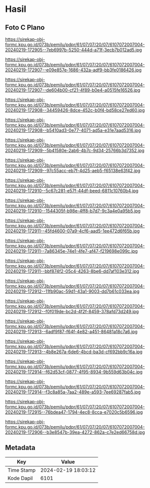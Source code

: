 # Hasil

## Foto C Plano

https://sirekap-obj-formc.kpu.go.id/073b/pemilu/pdpr/61/07/07/20/07/6107072007004-20240219-172905--7eb6997b-5250-444d-a71f-3ecb7b012ad5.jpg

https://sirekap-obj-formc.kpu.go.id/073b/pemilu/pdpr/61/07/07/20/07/6107072007004-20240219-172907--e09e857e-1686-432a-adf9-bb3fe0186426.jpg

https://sirekap-obj-formc.kpu.go.id/073b/pemilu/pdpr/61/07/07/20/07/6107072007004-20240219-172907--de604b00-cf21-4f89-b0e4-a0515fe16526.jpg

https://sirekap-obj-formc.kpu.go.id/073b/pemilu/pdpr/61/07/07/20/07/6107072007004-20240219-172908--34459426-8dce-452c-b0f4-bd58ce27ed60.jpg

https://sirekap-obj-formc.kpu.go.id/073b/pemilu/pdpr/61/07/07/20/07/6107072007004-20240219-172908--b5410ad3-0e77-4071-ad5a-e31e7aad5316.jpg

https://sirekap-obj-formc.kpu.go.id/073b/pemilu/pdpr/61/07/07/20/07/6107072007004-20240219-172909--5b41580e-2ab6-4b7c-9d34-25766b3d7352.jpg

https://sirekap-obj-formc.kpu.go.id/073b/pemilu/pdpr/61/07/07/20/07/6107072007004-20240219-172909--97c55acc-eb7f-4d25-aeb5-f65138e63f42.jpg

https://sirekap-obj-formc.kpu.go.id/073b/pemilu/pdpr/61/07/07/20/07/6107072007004-20240219-172910--5c67c281-e57f-44df-beed-6811c10760b4.jpg

https://sirekap-obj-formc.kpu.go.id/073b/pemilu/pdpr/61/07/07/20/07/6107072007004-20240219-172910--1544305f-b98e-4ff8-b7d7-9c3a4e0a95b5.jpg

https://sirekap-obj-formc.kpu.go.id/073b/pemilu/pdpr/61/07/07/20/07/6107072007004-20240219-172911--45fd4600-07a9-4cf6-aad5-1ee472d6f65b.jpg

https://sirekap-obj-formc.kpu.go.id/073b/pemilu/pdpr/61/07/07/20/07/6107072007004-20240219-172911--7a86345e-74e1-4fe7-af47-f219698e099c.jpg

https://sirekap-obj-formc.kpu.go.id/073b/pemilu/pdpr/61/07/07/20/07/6107072007004-20240219-172911--bbf874f2-05c4-4263-8be6-dd7af103e312.jpg

https://sirekap-obj-formc.kpu.go.id/073b/pemilu/pdpr/61/07/07/20/07/6107072007004-20240219-172912--11fb90ac-59d1-43a1-9003-dd7b61c033ea.jpg

https://sirekap-obj-formc.kpu.go.id/073b/pemilu/pdpr/61/07/07/20/07/6107072007004-20240219-172912--f0f019de-bc2d-4f2f-8459-378afd73d249.jpg

https://sirekap-obj-formc.kpu.go.id/073b/pemilu/pdpr/61/07/07/20/07/6107072007004-20240219-172913--6adf9f87-f64f-4e82-a451-86481a18c7a6.jpg

https://sirekap-obj-formc.kpu.go.id/073b/pemilu/pdpr/61/07/07/20/07/6107072007004-20240219-172913--4b8e267a-6de6-4bcd-ba3d-cf692bb9c16a.jpg

https://sirekap-obj-formc.kpu.go.id/073b/pemilu/pdpr/61/07/07/20/07/6107072007004-20240219-172914--f62d53cf-0877-4f95-8934-9b559d63b04c.jpg

https://sirekap-obj-formc.kpu.go.id/073b/pemilu/pdpr/61/07/07/20/07/6107072007004-20240219-172914--f3c8a85a-7aa2-489e-a593-7ee69287fab5.jpg

https://sirekap-obj-formc.kpu.go.id/073b/pemilu/pdpr/61/07/07/20/07/6107072007004-20240219-172915--76bdea47-1794-4ec8-8cca-e7020c5b6596.jpg

https://sirekap-obj-formc.kpu.go.id/073b/pemilu/pdpr/61/07/07/20/07/6107072007004-20240219-172906--b3e8547b-39ea-4272-862a-c7e2ed66758d.jpg


## Metadata

| Key        | Value               |
| ---------- | ------------------- |
| Time Stamp | 2024-02-19 18:03:12 |
| Kode Dapil | 6101                |



